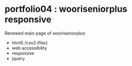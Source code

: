 # portfolio04 : wooriseniorplus responsive

Renewed main page of wooriseniorplus

 * html5 /css3 (flex)
 * web accessibility
 * responsive
 * jquery
